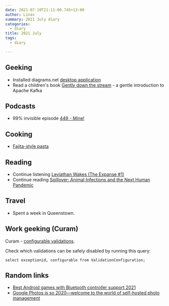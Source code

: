```yaml
---
date: 2021-07-10T21:11:00.745+13:00
author: Linas
summary: 2021 July diary
categories:
  - diary
title: 2021 July
tags:
  - diary

---
```


## Geeking

* Installed diagrams.net [desktop application](https://github.com/jgraph/drawio-desktop/releases/latest)
* Read a children's book [Gently down the stream](https://www.gentlydownthe.stream/) - a gentle introduction to Apache Kafka

## Podcasts

* 99% invisible episode [449 - Mine!](https://99percentinvisible.org/episode/mine/)

## Cooking

* [Fajita-style pasta](https://www.bbcgoodfood.com/recipes/fajita-style-pasta)

## Reading

* Continue listening [Leviathan Wakes (The Expanse #1)](https://www.goodreads.com/book/show/8855321-leviathan-wakes)
* Continue reading [Spillover: Animal Infections and the Next Human Pandemic](https://www.goodreads.com/book/show/17573681-spillover)

## Travel

* Spent a week in Queenstown.

## Work geeking (Curam)

Curam - [configurable validations](https://www.ibm.com/docs/en/spm/7.0.11?topic=configuration-working-configurable-validations). 

Check which validations can be safely disabled by running this query:

```
select exceptionid, configurable from ValidationConfiguration;
```

## Random links

* [Best Android games with Bluetooth controller support 2021](https://www.androidcentral.com/best-android-games-bluetooth-controller-support)
* [Google Photos is so 2020—welcome to the world of self-hosted photo management](https://arstechnica.com/gadgets/2021/06/the-big-alternatives-to-google-photos-showdown/)
